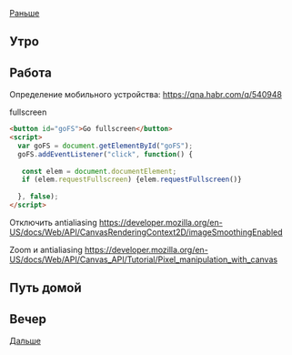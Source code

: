 [Раньше](2020.12.24.md)  
## Утро
## Работа
Определение мобильного устройства: https://qna.habr.com/q/540948

fullscreen
```html
<button id="goFS">Go fullscreen</button>
<script>
  var goFS = document.getElementById("goFS");
  goFS.addEventListener("click", function() {
      
   const elem = document.documentElement;
   if (elem.requestFullscreen) {elem.requestFullscreen()}
   
  }, false);
</script>
```

Отключить antialiasing https://developer.mozilla.org/en-US/docs/Web/API/CanvasRenderingContext2D/imageSmoothingEnabled

Zoom и antialiasing https://developer.mozilla.org/en-US/docs/Web/API/Canvas_API/Tutorial/Pixel_manipulation_with_canvas
## Путь домой
## Вечер
[Дальше](2020.12.26.md)
